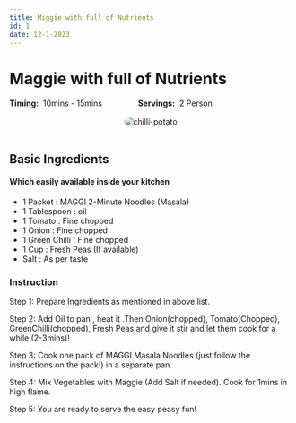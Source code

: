 ```yaml
---
title: Miggie with full of Nutrients
id: 1
date: 12-1-2023
---
```


# Maggie with full of Nutrients

<div style="display:flex ; gap:4rem ;">
    <div  style='display: flex;
    align-items: center;
    gap: 0.5rem;'> 
        <div style="font-weight:700">Timing:</div>10mins - 15mins
    </div> 
    <div style='display: flex;
    align-items: center;
    gap: 0.5rem;'>
        <div style="font-weight:700">Servings:</div> 2 Person
    </div>
</div>

<div style="text-align:center ; padding:1rem 0rem">
<img src='/maggie.jpg' style="max-width: 80%;border-radius: 1rem" alt='chilli-potato' />
</div>

## Basic Ingredients

#### Which easily available inside your kitchen

- 1 Packet : MAGGI 2-Minute Noodles (Masala)
- 1 Tablespoon : oil
- 1 Tomato : Fine chopped
- 1 Onion : Fine chopped
- 1 Green Chilli : Fine chopped
- 1 Cup : Fresh Peas (If available)
- Salt : As per taste

### Instruction

Step 1: Prepare Ingredients as mentioned in above list.

Step 2: Add Oil to pan , heat it .Then Onion(chopped), Tomato(Chopped), GreenChilli(chopped), Fresh Peas and give it stir and let them cook
for a while (2-3mins)!

Step 3: Cook one pack of MAGGI Masala Noodles (just follow the instructions on the pack!) in a separate pan.

Step 4: Mix Vegetables with Maggie (Add Salt if needed). Cook for 1mins in high flame.

Step 5: You are ready to serve the easy peasy fun!
